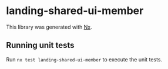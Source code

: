 # landing-shared-ui-member

This library was generated with [Nx](https://nx.dev).

## Running unit tests

Run `nx test landing-shared-ui-member` to execute the unit tests.

